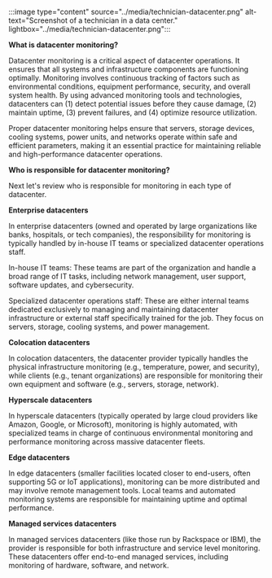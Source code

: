 :::image type="content" source="../media/technician-datacenter.png" alt-text="Screenshot of a technician in a data center." lightbox="../media/technician-datacenter.png":::


**What is datacenter monitoring?**

Datacenter monitoring is a critical aspect of datacenter operations. It ensures that all systems and infrastructure components are functioning optimally. Monitoring involves continuous tracking of factors such as environmental conditions, equipment performance, security, and overall system health. By using advanced monitoring tools and technologies, datacenters can (1) detect potential issues before they cause damage, (2) maintain uptime, (3) prevent failures, and (4) optimize resource utilization. 

Proper datacenter monitoring helps ensure that servers, storage devices, cooling systems, power units, and networks operate within safe and efficient parameters, making it an essential practice for maintaining reliable and high-performance datacenter operations.

**Who is responsible for datacenter monitoring?**  

Next let's review who is responsible for monitoring in each type of datacenter.

**Enterprise datacenters**

In enterprise datacenters (owned and operated by large organizations like banks, hospitals, or tech companies), the responsibility for monitoring is typically handled by in-house IT teams or specialized datacenter operations staff.

In-house IT teams: These teams are part of the organization and handle a broad range of IT tasks, including network management, user support, software updates, and cybersecurity.

Specialized datacenter operations staff: These are either internal teams dedicated exclusively to managing and maintaining datacenter infrastructure or external staff specifically trained for the job. They focus on servers, storage, cooling systems, and power management.

**Colocation datacenters**

In colocation datacenters, the datacenter provider typically handles the physical infrastructure monitoring (e.g., temperature, power, and security), while clients (e.g., tenant organizations) are responsible for monitoring their own equipment and software (e.g., servers, storage, network).

**Hyperscale datacenters**

In hyperscale datacenters (typically operated by large cloud providers like Amazon, Google, or Microsoft), monitoring is highly automated, with specialized teams in charge of continuous environmental monitoring and performance monitoring across massive datacenter fleets.

**Edge datacenters**

In edge datacenters (smaller facilities located closer to end-users, often supporting 5G or IoT applications), monitoring can be more distributed and may involve remote management tools. Local teams and automated monitoring systems are responsible for maintaining uptime and optimal performance.

**Managed services datacenters**

In managed services datacenters (like those run by Rackspace or IBM), the provider is responsible for both infrastructure and service level monitoring. These datacenters offer end-to-end managed services, including monitoring of hardware, software, and network.